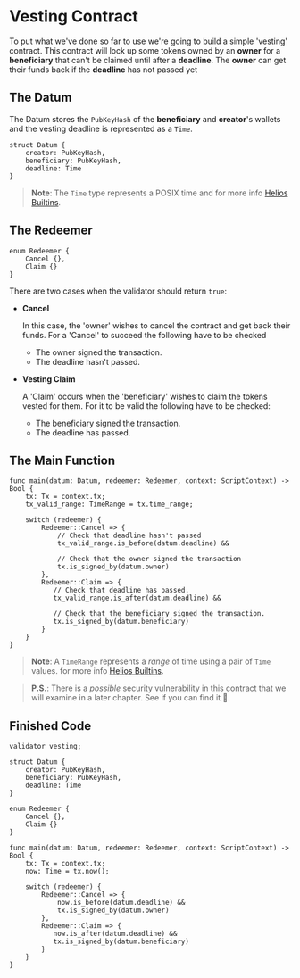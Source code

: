 # Vesting Contract

To put what we've done so far to use we're going to build a simple 'vesting' contract.
This contract will lock up some tokens owned by an **owner**
for a **beneficiary** that can't be claimed until after a **deadline**.
The **owner** can get their funds back if the **deadline** has not passed yet

## The Datum

The Datum stores the `PubKeyHash` of the **beneficiary** and **creator**'s wallets and the vesting deadline is represented as a `Time`.

```rust, noplaypen
struct Datum {
    creator: PubKeyHash,
    beneficiary: PubKeyHash,
    deadline: Time
}
```

>**Note**: The `Time` type represents a POSIX time and 
>for more info [Helios Builtins](../helios_builtins/Helios_Builtins.md).

## The Redeemer

```rust, noplaypen
enum Redeemer {
    Cancel {},
    Claim {}
}
```

There are two cases when the validator should return `true`:

- **Cancel**

  In this case, the 'owner' wishes to cancel the contract and get back their funds.
  For a 'Cancel' to succeed the following have to be checked

  - The owner signed the transaction.
  - The deadline hasn't passed.

- **Vesting Claim**

  A 'Claim' occurs when the 'beneficiary' wishes to claim the tokens vested for them.
  For it to be valid the following have to be checked:

  - The beneficiary signed the transaction.
  - The deadline has passed.

## The Main Function

```go, noplaypen
func main(datum: Datum, redeemer: Redeemer, context: ScriptContext) -> Bool {
    tx: Tx = context.tx;
    tx_valid_range: TimeRange = tx.time_range;

    switch (redeemer) {
        Redeemer::Cancel => {
            // Check that deadline hasn't passed
            tx_valid_range.is_before(datum.deadline) && 

            // Check that the owner signed the transaction
            tx.is_signed_by(datum.owner)
        },
        Redeemer::Claim => {
           // Check that deadline has passed.
           tx_valid_range.is_after(datum.deadline) &&

           // Check that the beneficiary signed the transaction.
           tx.is_signed_by(datum.beneficiary)
        }
    }
}
```

>**Note**: A `TimeRange` represents a *range* of time using a pair of `Time` values.
>for more info [Helios Builtins](../helios_builtins/Helios_Builtins.md).

>**P.S.**: There is a *possible* security vulnerability in this contract that we will examine in a later chapter.
>See if  you can find it 🙂.

## Finished Code

```go, noplaypen
validator vesting;

struct Datum {
    creator: PubKeyHash,
    beneficiary: PubKeyHash,
    deadline: Time
}

enum Redeemer {
    Cancel {},
    Claim {}
}

func main(datum: Datum, redeemer: Redeemer, context: ScriptContext) -> Bool {
    tx: Tx = context.tx;
    now: Time = tx.now();

    switch (redeemer) {
        Redeemer::Cancel => {
            now.is_before(datum.deadline) &&
            tx.is_signed_by(datum.owner)
        },
        Redeemer::Claim => {
           now.is_after(datum.deadline) &&
           tx.is_signed_by(datum.beneficiary)
        }
    }
}
```
